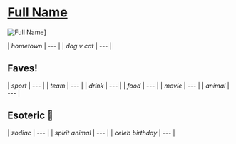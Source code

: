 # [Full Name](https://github.com/USERNAME)

![Full Name](URL-to-IMAGE)]

| _hometown_ | --- |
| _dog v cat_ | --- |

## Faves!

| _sport_  | --- |
| _team_   | --- |
| _drink_  | --- |
| _food_   | --- |
| _movie_  | --- |
| _animal_ | --- |

## Esoteric :crystal_ball:

| _zodiac_ | --- |
| _spirit animal_ | --- |
| _celeb birthday_ | --- |
